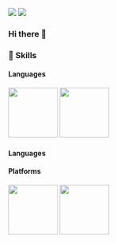 <a href="https://khjtech.tistory.com" target="_blank"><img src="https://img.shields.io/badge/blog-000000?style=flat-square&logo=Tistory&logoColor=white"/></a>
<img src="https://img.shields.io/badge/icon0320@naver.com-03C75A?style=flat-square&logo=Naver&logoColor=white"/>

### Hi there 👋

### 💪 Skills
#### Languages
<p>
  <img src="http://1.234.189.11/gitlogo/Java-e.png" style="height:100px;">
  <img src="http://1.234.189.11/gitlogo/javascript.png" style="height:100px;">
</p>

#### Languages
#### Platforms 
<p>
  <img src="http://1.234.189.11/gitlogo/spring.png" style="height:100px;">
  <img src="http://1.234.189.11/gitlogo/springboot.png" style="height:100px;">
</P>



<!--
**icon7777/icon7777** is a ✨ _special_ ✨ repository because its `README.md` (this file) appears on your GitHub profile.

![Anurag's GitHub stats](https://github-readme-stats.vercel.app/api?username=icon7777&show_icons=true&theme=radical)

Here are some ideas to get you started:

- 🔭 I’m currently working on ...
- 🌱 I’m currently learning ...
- 👯 I’m looking to collaborate on ...
- 🤔 I’m looking for help with ...
- 💬 Ask me about ...
- 📫 How to reach me: ...
- 😄 Pronouns: ...
- ⚡ Fun fact: ...
-->
